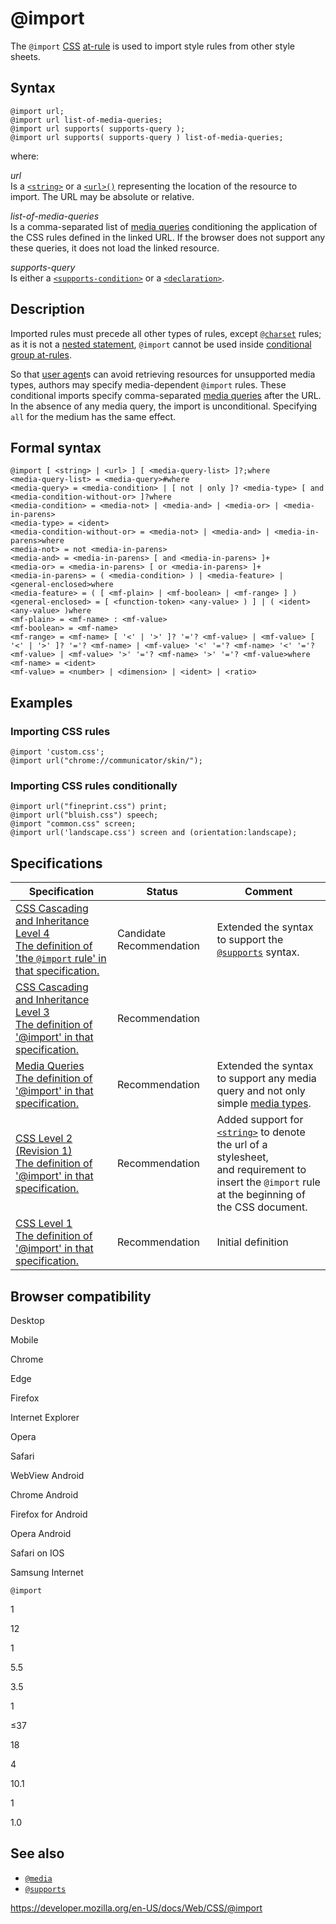 # @import

The `@import` [CSS](https://developer.mozilla.org/en-US/docs/Web/CSS) [at-rule](at-rule) is used to import style rules from other style sheets.

## Syntax

    @import url;
    @import url list-of-media-queries;
    @import url supports( supports-query );
    @import url supports( supports-query ) list-of-media-queries;

where:

_url_  
Is a [`<string>`](string) or a [`<url>()`](<url()>) representing the location of the resource to import. The URL may be absolute or relative.

_list-of-media-queries_  
Is a comma-separated list of [media queries](media_queries/using_media_queries) conditioning the application of the CSS rules defined in the linked URL. If the browser does not support any these queries, it does not load the linked resource.

_supports-query_  
Is either a [`<supports-condition>`](@supports#syntax) or a [`<declaration>`](syntax#css_declarations).

## Description

Imported rules must precede all other types of rules, except [`@charset`](@charset) rules; as it is not a [nested statement](syntax#nested_statements), `@import` cannot be used inside [conditional group at-rules](at-rule#conditional_group_rules).

So that [user agent](https://developer.mozilla.org/en-US/docs/Glossary/User_agent)s can avoid retrieving resources for unsupported media types, authors may specify media-dependent `@import` rules. These conditional imports specify comma-separated [media queries](media_queries/using_media_queries) after the URL. In the absence of any media query, the import is unconditional. Specifying `all` for the medium has the same effect.

## Formal syntax

    @import [ <string> | <url> ] [ <media-query-list> ]?;where
    <media-query-list> = <media-query>#where
    <media-query> = <media-condition> | [ not | only ]? <media-type> [ and <media-condition-without-or> ]?where
    <media-condition> = <media-not> | <media-and> | <media-or> | <media-in-parens>
    <media-type> = <ident>
    <media-condition-without-or> = <media-not> | <media-and> | <media-in-parens>where
    <media-not> = not <media-in-parens>
    <media-and> = <media-in-parens> [ and <media-in-parens> ]+
    <media-or> = <media-in-parens> [ or <media-in-parens> ]+
    <media-in-parens> = ( <media-condition> ) | <media-feature> | <general-enclosed>where
    <media-feature> = ( [ <mf-plain> | <mf-boolean> | <mf-range> ] )
    <general-enclosed> = [ <function-token> <any-value> ) ] | ( <ident> <any-value> )where
    <mf-plain> = <mf-name> : <mf-value>
    <mf-boolean> = <mf-name>
    <mf-range> = <mf-name> [ '<' | '>' ]? '='? <mf-value> | <mf-value> [ '<' | '>' ]? '='? <mf-name> | <mf-value> '<' '='? <mf-name> '<' '='? <mf-value> | <mf-value> '>' '='? <mf-name> '>' '='? <mf-value>where
    <mf-name> = <ident>
    <mf-value> = <number> | <dimension> | <ident> | <ratio>

## Examples

### Importing CSS rules

    @import 'custom.css';
    @import url("chrome://communicator/skin/");

### Importing CSS rules conditionally

    @import url("fineprint.css") print;
    @import url("bluish.css") speech;
    @import "common.css" screen;
    @import url('landscape.css') screen and (orientation:landscape);

## Specifications

<table><thead><tr class="header"><th>Specification</th><th>Status</th><th>Comment</th></tr></thead><tbody><tr class="odd"><td><a href="https://drafts.csswg.org/css-cascade/#at-import">CSS Cascading and Inheritance Level 4<br />
<span class="small">The definition of 'the <code>@import</code> rule' in that specification.</span></a></td><td><span class="spec-cr">Candidate Recommendation</span></td><td>Extended the syntax to support the <a href="@supports"><code>@supports</code></a> syntax.</td></tr><tr class="even"><td><a href="https://drafts.csswg.org/css-cascade-3/#at-ruledef-import">CSS Cascading and Inheritance Level 3<br />
<span class="small">The definition of '@import' in that specification.</span></a></td><td><span class="spec-rec">Recommendation</span></td><td></td></tr><tr class="odd"><td><a href="https://drafts.csswg.org/mediaqueries-3/#media0">Media Queries<br />
<span class="small">The definition of '@import' in that specification.</span></a></td><td><span class="spec-rec">Recommendation</span></td><td>Extended the syntax to support any media query and not only simple <a href="@media#media_types">media types</a>.</td></tr><tr class="even"><td><a href="https://www.w3.org/TR/CSS2/cascade.html#at-import">CSS Level 2 (Revision 1)<br />
<span class="small">The definition of '@import' in that specification.</span></a></td><td><span class="spec-rec">Recommendation</span></td><td>Added support for <a href="string"><code>&lt;string&gt;</code></a> to denote the url of a stylesheet,<br />
and requirement to insert the <code>@import</code> rule at the beginning of the CSS document.</td></tr><tr class="odd"><td><a href="https://www.w3.org/TR/CSS1/#the-cascade">CSS Level 1<br />
<span class="small">The definition of '@import' in that specification.</span></a></td><td><span class="spec-rec">Recommendation</span></td><td>Initial definition</td></tr></tbody></table>

## Browser compatibility

Desktop

Mobile

Chrome

Edge

Firefox

Internet Explorer

Opera

Safari

WebView Android

Chrome Android

Firefox for Android

Opera Android

Safari on IOS

Samsung Internet

`@import`

1

12

1

5.5

3.5

1

≤37

18

4

10.1

1

1.0

## See also

- [`@media`](@media)
- [`@supports`](@supports)

<a href="https://developer.mozilla.org/en-US/docs/Web/CSS/@import" class="_attribution-link">https://developer.mozilla.org/en-US/docs/Web/CSS/@import</a>
